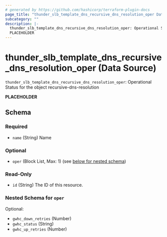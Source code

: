```yaml
---
# generated by https://github.com/hashicorp/terraform-plugin-docs
page_title: "thunder_slb_template_dns_recursive_dns_resolution_oper Data Source - terraform-provider-thunder"
subcategory: ""
description: |-
  thunder_slb_template_dns_recursive_dns_resolution_oper: Operational Status for the object recursive-dns-resolution
  PLACEHOLDER
---
```


# thunder_slb_template_dns_recursive_dns_resolution_oper (Data Source)

`thunder_slb_template_dns_recursive_dns_resolution_oper`: Operational Status for the object recursive-dns-resolution

__PLACEHOLDER__



<!-- schema generated by tfplugindocs -->
## Schema

### Required

- `name` (String) Name

### Optional

- `oper` (Block List, Max: 1) (see [below for nested schema](#nestedblock--oper))

### Read-Only

- `id` (String) The ID of this resource.

<a id="nestedblock--oper"></a>
### Nested Schema for `oper`

Optional:

- `gwhc_down_retries` (Number)
- `gwhc_status` (String)
- `gwhc_up_retries` (Number)


